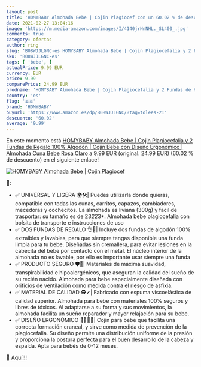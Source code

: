 ```yaml
---
layout: post
title: 'HOMYBABY Almohada Bebe | Cojin Plagiocef con un 60.02 % de descuento'
date: 2021-02-27 13:04:16
image: 'https://m.media-amazon.com/images/I/4140jrNnNHL._SL400_.jpg'
comments: true
category: ofertas
author: ring
slug: 'B08WJJLGNC-es HOMYBABY Almohada Bebe | Cojin Plagiocefalia y 2 Fundas de...'
sku: 'B08WJJLGNC-es'
tags: [ 'bebe', ]
actualPrice: 9.99 EUR
currency: EUR
price: 9.99
comparePrice: 24.99 EUR
prodname: 'HOMYBABY Almohada Bebe | Cojin Plagiocefalia y 2 Fundas de Regalo 100% Algodón | Cojin Bebe con Diseño Ergonómico | Almohada Cuna Bebe  Rosa Claro '
country: 'es'
flag: '🇪🇸'
brand: 'HOMYBABY'
buyurl: 'https://www.amazon.es/dp/B08WJJLGNC/?tag=tolees-21'
descuento: '60.02'
average: '9.99'
---
```


En este momento está [HOMYBABY Almohada Bebe | Cojin Plagiocefalia y 2 Fundas de Regalo 100% Algodón | Cojin Bebe con Diseño Ergonómico | Almohada Cuna Bebe  Rosa Claro ](https://www.amazon.es/dp/B08WJJLGNC/?tag=tolees-21) a 9.99 EUR (original: 24.99 EUR) (60.02 %  de descuento) en el siguiente enlace!

[![HOMYBABY Almohada Bebe | Cojin Plagiocef](https://m.media-amazon.com/images/I/4140jrNnNHL._SL400_.jpg)](https://www.amazon.es/dp/B08WJJLGNC/?tag=tolees-21)

🔎:

- ✅ UNIVERSAL Y LIGERA 🌍🛠️| Puedes utilizarla donde quieras, compatible con todas las cunas, carritos, capazos, cambiadores, mecedoras y cochecitos. La almohada es liviana (300g) y facil de trasportar: su tamaño es de 23*22*3*. Almohada bebe plagiocefalia con bolsita de transporte e instrucciones de uso
- ✅ DOS FUNDAS DE REGALO 👌🎁| Incluye dos fundas de algodón 100% extraíbles y lavables, para que siempre tengas disponible una funda limpia para tu bebe. Diseñadas sin cremallera, para evitar lesiones en la cabecita del bebe por contacto con el metal. El núcleo interior de la almohada no es lavable, por ello es importante usar siempre una funda
- ✅ PRODUCTO SEGURO 🛡️👶| Materiales de máxima suavidad, transpirabilidad e hipoalergénicos, que aseguran la calidad del sueño de su recién nacido. Almohada para bebe especialmente diseñada con orificios de ventilación como medida contra el riesgo de asfixia.
- ✅ MATERIAL DE CALIDAD 🕵️✔| Fabricado con espuma viscoelástica de calidad superior. Almohada para bebe con materiales 100% seguros y libres de tóxicos. Al adaptarse a su forma y sus movimientos, la almohada facilita un sueño reparador y mayor relajación para su bebe.
- ✅ DISEÑO ERGONÓMICO 👨‍⚕‍👩‍⚕‍| Cojin para bebe que facilita una correcta formación craneal, y sirve como medida de prevención de la plagiocefalia. Su diseño permite una distribución uniforme de la presión y proporciona la postura perfecta para el buen desarrollo de la cabeza y espalda. Apta para bebés de 0-12 meses.

[🛒 Aquí!!!](https://www.amazon.es/dp/B08WJJLGNC/?tag=tolees-21)
